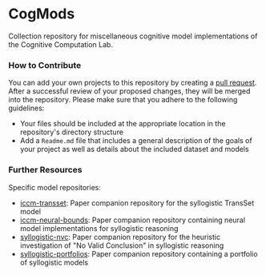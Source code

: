 CogMods
=======

Collection repository for miscellaneous cognitive model implementations of the Cognitive Computation Lab.

### How to Contribute

You can add your own projects to this repository by creating a [pull request](https://docs.github.com/en/github/collaborating-with-issues-and-pull-requests/about-pull-requests). After a successful review of your proposed changes, they will be merged into the repository. Please make sure that you adhere to the following guidelines:

- Your files should be included at the appropriate location in the repository's directory structure
- Add a `Readme.md` file that includes a general description of the goals of your project as well as details about the included dataset and models

### Further Resources

Specific model repositories:

- [iccm-transset](https://github.com/Shadownox/iccm-transset): Paper companion repository for the syllogistic TransSet model
- [iccm-neural-bounds](https://github.com/nriesterer/iccm-neural-bound): Paper companion repository containing neural model implementations for syllogistic reasoning
- [syllogistic-nvc](https://github.com/nriesterer/syllogistic-nvc): Paper companion repository for the heuristic investigation of "No Valid Conclusion" in syllogistic reasoning
- [syllogistic-portfolios](https://github.com/nriesterer/syllogistic-portfolios): Paper companion repository containing a portfolio of syllogistic models
